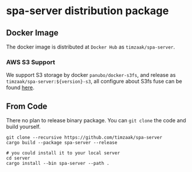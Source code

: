 # spa-server distribution package
## Docker Image
The docker image is distributed at `Docker Hub` as `timzaak/spa-server`.

### AWS S3 Support
We support S3 storage by docker `panubo/docker-s3fs`, and release as `timzaak/spa-server:${version}-s3`, all configure about S3fs fuse can be found [here](https://github.com/panubo/docker-s3fs).

## From Code
There no plan to release binary package. You can `git clone` the code and build yourself.

```shell
git clone --recursive https://github.com/timzaak/spa-server
cargo build --package spa-server --release

# you could install it to your local server
cd server
cargo install --bin spa-server --path .
```

